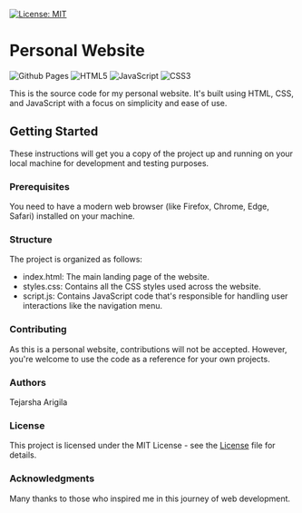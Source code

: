 [![License: MIT](https://img.shields.io/badge/License-MIT-yellow.svg)](https://opensource.org/licenses/MIT) 

# Personal Website

![Github Pages](https://img.shields.io/badge/github%20pages-121013?style=for-the-badge&logo=github&logoColor=white)
![HTML5](https://img.shields.io/badge/html5-%23E34F26.svg?style=for-the-badge&logo=html5&logoColor=white)
![JavaScript](https://img.shields.io/badge/javascript-%23323330.svg?style=for-the-badge&logo=javascript&logoColor=%23F7DF1E)
![CSS3](https://img.shields.io/badge/css3-%231572B6.svg?style=for-the-badge&logo=css3&logoColor=white)

This is the source code for my personal website. It's built using HTML, CSS, and JavaScript with a focus on simplicity and ease of use.

## Getting Started

These instructions will get you a copy of the project up and running on your local machine for development and testing purposes.

### Prerequisites

You need to have a modern web browser (like Firefox, Chrome, Edge, Safari) installed on your machine.

### Structure
The project is organized as follows:

- index.html: The main landing page of the website.
- styles.css: Contains all the CSS styles used across the website.
- script.js: Contains JavaScript code that's responsible for handling user interactions like the navigation menu.
  
### Contributing
As this is a personal website, contributions will not be accepted. However, you're welcome to use the code as a reference for your own projects.

### Authors
Tejarsha Arigila

### License
This project is licensed under the MIT License - see the [License](LICENSE) file for details.

### Acknowledgments
Many thanks to those who inspired me in this journey of web development.
